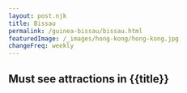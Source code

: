 ```yaml
---
layout: post.njk
title: Bissau
permalink: /guinea-bissau/bissau.html
featuredImage: /_images/hong-kong/hong-kong.jpg
changeFreq: weekly
---
```

## Must see attractions in {{title}}
